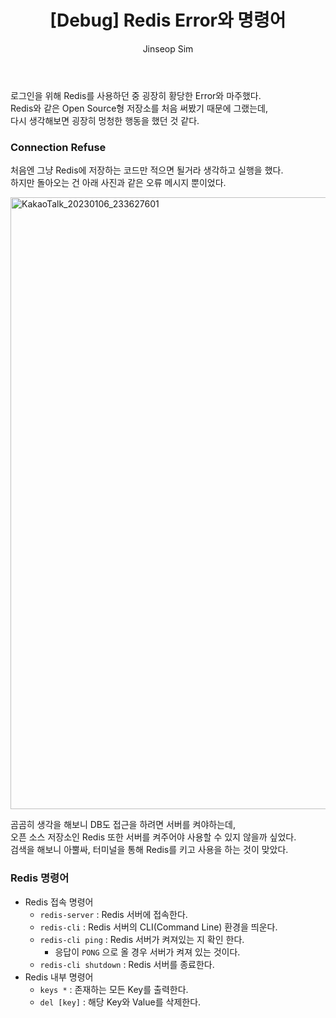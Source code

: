 ﻿---
layout: post
title: "[Debug] Redis Error와 명령어"
categories: ToyProject
tags: [devops]
author:
  - Jinseop Sim
---
로그인을 위해 Redis를 사용하던 중 굉장히 황당한 Error와 마주했다.  
Redis와 같은 Open Source형 저장소를 처음 써봤기 때문에 그랬는데,  
다시 생각해보면 굉장히 멍청한 행동을 했던 것 같다.  

### Connection Refuse
처음엔 그냥 Redis에 저장하는 코드만 적으면 될거라 생각하고 실행을 했다.  
하지만 돌아오는 건 아래 사진과 같은 오류 메시지 뿐이었다.  

<img width="979" alt="KakaoTalk_20230106_233627601" src="https://user-images.githubusercontent.com/71700079/211851344-16530372-0472-41f9-b346-e54d11b6a32e.png">

곰곰히 생각을 해보니 DB도 접근을 하려면 서버를 켜야하는데,  
오픈 소스 저장소인 Redis 또한 서버를 켜주어야 사용할 수 있지 않을까 싶었다.  
검색을 해보니 아뿔싸, 터미널을 통해 Redis를 키고 사용을 하는 것이 맞았다.  

### Redis 명령어
- Redis 접속 명령어
  - ```redis-server``` : Redis 서버에 접속한다.
  - ```redis-cli``` : Redis 서버의 CLI(Command Line) 환경을 띄운다.
  - ```redis-cli ping``` : Redis 서버가 켜져있는 지 확인 한다.
    - 응답이 ```PONG``` 으로 올 경우 서버가 켜져 있는 것이다.
  - ```redis-cli shutdown``` : Redis 서버를 종료한다.
- Redis 내부 명령어
  - ```keys *``` : 존재하는 모든 Key를 출력한다.
  - ```del [key]``` : 해당 Key와 Value를 삭제한다.